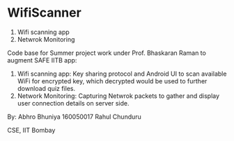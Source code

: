 # WifiScanner
1. Wifi scanning app
2. Netwrok Monitoring

Code base for Summer project work under Prof. Bhaskaran Raman to augment SAFE IITB app:

1. Wifi scanning app: Key sharing protocol and Android UI to scan available WiFi for encrypted key, which decrypted would be used to further download quiz files.
2. Network Monitoring: Capturing Netwrok packets to gather and display user connection details on server side.

By:
Abhro Bhuniya 160050017
Rahul Chunduru 

CSE, IIT Bombay

